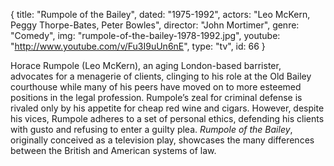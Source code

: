 {
  title: "Rumpole of the Bailey",
  dated: "1975-1992",
  actors: "Leo McKern, Peggy Thorpe-Bates, Peter Bowles",
  director: "John Mortimer",
  genre: "Comedy",
  img: "rumpole-of-the-bailey-1978-1992.jpg",
  youtube: "http://www.youtube.com/v/Fu3I9uUn6nE",
  type: "tv",
  id: 66
}

Horace Rumpole (Leo McKern), an aging London-based barrister, advocates for a menagerie of clients, clinging to his role at the Old Bailey courthouse while many of his peers have moved on to more esteemed positions in the legal profession. Rumpole’s zeal for criminal defense is rivaled only by his appetite for cheap red wine and cigars. However, despite his vices, Rumpole adheres to a set of personal ethics, defending his clients with gusto and refusing to enter a guilty plea. _Rumpole of the Bailey_, originally conceived as a television play, showcases the many differences between the British and American systems of law.